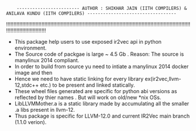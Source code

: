         ------------------------ AUTHOR : SHIKHAR JAIN (IITH COMPILERS) & ANILAVA KUNDU (IITH COMPILERS) ----------------------------------
!!!!!!!!!!!!!!!!!!!!!!!!!!!!!!!!!!!!!!!!!!!!!!!!!!!!!!!!!!!!!!!!!!!!!!!!!!!!!!!!!!!!!!!!!!!!!!!!!!!!!!!!!!!!!!!!!!!!!!!!!!!!!!!!!!!!!!!!!!!!!!!!!!!!!!!!

- This package help users to use exposed ir2vec api in python environment.
- The Source code of packgae is large ~ 4.5 Gb . Reason: The source is manylinux 2014 compliant.
- In order to build from source yu need to intiate a manylinux 2014 docker image and then 
- Hence we need to have static linking for every library ex(ir2vec,llvm-12,stdc++ etc.) to be present and linked statically.
- These wheel files generated are specific for python abi versions as reflected by thier names . But will work on old/new *nix OSs.
- LibLLVMMother.a is a static library made by accumulating all the smaller .a libs present in llvm-12.
- Thus package is specific for LLVM-12.0 and current IR2Vec main branch (1.1.0 verion).


